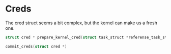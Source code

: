 # Creds

The cred struct seems a bit complex, but the kernel can make us a fresh one.
```c
struct cred * prepare_kernel_cred(struct task_struct *referense_task_struct)

commit_creds(struct cred *)
```
